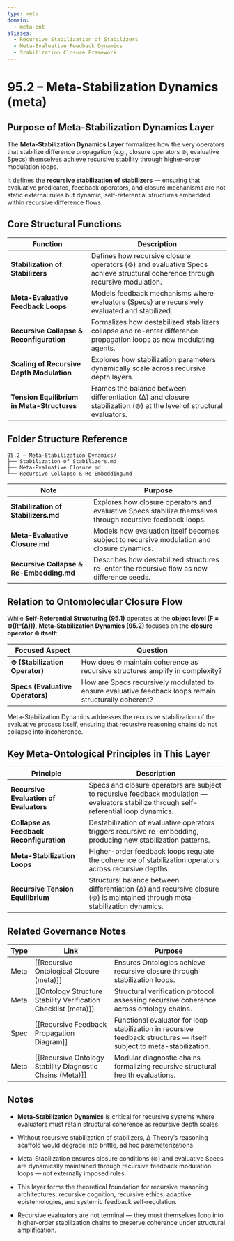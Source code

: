 ```yaml
---
type: meta
domain:
  - meta-ont
aliases:
  - Recursive Stabilization of Stabilizers
  - Meta-Evaluative Feedback Dynamics
  - Stabilization Closure Framework
---
```


# 95.2 – Meta-Stabilization Dynamics (meta)

## Purpose of Meta-Stabilization Dynamics Layer

The **Meta-Stabilization Dynamics Layer** formalizes how the very operators that stabilize difference propagation (e.g., closure operators ⊚, evaluative Specs) themselves achieve recursive stability through higher-order modulation loops.

It defines the **recursive stabilization of stabilizers** — ensuring that evaluative predicates, feedback operators, and closure mechanisms are not static external rules but dynamic, self-referential structures embedded within recursive difference flows.

## Core Structural Functions

| Function                         | Description |
|----------------------------------|-------------|
| **Stabilization of Stabilizers** | Defines how recursive closure operators (⊚) and evaluative Specs achieve structural coherence through recursive modulation. |
| **Meta-Evaluative Feedback Loops** | Models feedback mechanisms where evaluators (Specs) are recursively evaluated and stabilized. |
| **Recursive Collapse & Reconfiguration** | Formalizes how destabilized stabilizers collapse and re-enter difference propagation loops as new modulating agents. |
| **Scaling of Recursive Depth Modulation** | Explores how stabilization parameters dynamically scale across recursive depth layers. |
| **Tension Equilibrium in Meta-Structures** | Frames the balance between differentiation (∆) and closure stabilization (⊚) at the level of structural evaluators. |


## Folder Structure Reference

```plaintext
95.2 – Meta-Stabilization Dynamics/
├── Stabilization of Stabilizers.md
├── Meta-Evaluative Closure.md 
└── Recursive Collapse & Re-Embedding.md
````

|Note|Purpose|
|---|---|
|**Stabilization of Stabilizers.md**|Explores how closure operators and evaluative Specs stabilize themselves through recursive feedback loops.|
|**Meta-Evaluative Closure.md**|Models how evaluation itself becomes subject to recursive modulation and closure dynamics.|
|**Recursive Collapse & Re-Embedding.md**|Describes how destabilized structures re-enter the recursive flow as new difference seeds.|

## Relation to Ontomolecular Closure Flow

While **Self-Referential Structuring (95.1)** operates at the **object level (F = ⊚(Rⁿ(∆)))**, **Meta-Stabilization Dynamics (95.2)** focuses on the **closure operator ⊚ itself**:

|Focused Aspect|Question|
|---|---|
|**⊚ (Stabilization Operator)**|How does ⊚ maintain coherence as recursive structures amplify in complexity?|
|**Specs (Evaluative Operators)**|How are Specs recursively modulated to ensure evaluative feedback loops remain structurally coherent?|

Meta-Stabilization Dynamics addresses the recursive stabilization of the evaluative process itself, ensuring that recursive reasoning chains do not collapse into incoherence.

## Key Meta-Ontological Principles in This Layer

|Principle|Description|
|---|---|
|**Recursive Evaluation of Evaluators**|Specs and closure operators are subject to recursive feedback modulation — evaluators stabilize through self-referential loop dynamics.|
|**Collapse as Feedback Reconfiguration**|Destabilization of evaluative operators triggers recursive re-embedding, producing new stabilization patterns.|
|**Meta-Stabilization Loops**|Higher-order feedback loops regulate the coherence of stabilization operators across recursive depths.|
|**Recursive Tension Equilibrium**|Structural balance between differentiation (∆) and recursive closure (⊚) is maintained through meta-stabilization dynamics.|

## Related Governance Notes

|Type|Link|Purpose|
|---|---|---|
|Meta|[[Recursive Ontological Closure (meta)]]|Ensures Ontologies achieve recursive closure through stabilization loops.|
|Meta|[[Ontology Structure Stability Verification Checklist (meta)]]|Structural verification protocol assessing recursive coherence across ontology chains.|
|Spec|[[Recursive Feedback Propagation Diagram]]|Functional evaluator for loop stabilization in recursive feedback structures — itself subject to meta-stabilization.|
|Meta|[[Recursive Ontology Stability Diagnostic Chains (Meta)]]|Modular diagnostic chains formalizing recursive structural health evaluations.|

## Notes

- **Meta-Stabilization Dynamics** is critical for recursive systems where evaluators must retain structural coherence as recursive depth scales.
    
- Without recursive stabilization of stabilizers, ∆‑Theory’s reasoning scaffold would degrade into brittle, ad hoc parameterizations.
    
- Meta-Stabilization ensures closure conditions (⊚) and evaluative Specs are dynamically maintained through recursive feedback modulation loops — not externally imposed rules.
    
- This layer forms the theoretical foundation for recursive reasoning architectures: recursive cognition, recursive ethics, adaptive epistemologies, and systemic feedback self-regulation.
    
- Recursive evaluators are not terminal — they must themselves loop into higher-order stabilization chains to preserve coherence under structural amplification.
    